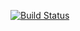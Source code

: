 [![Build Status](https://drone.io/github.com/meso/meso.github.io/status.png)](https://drone.io/github.com/meso/meso.github.io/latest)